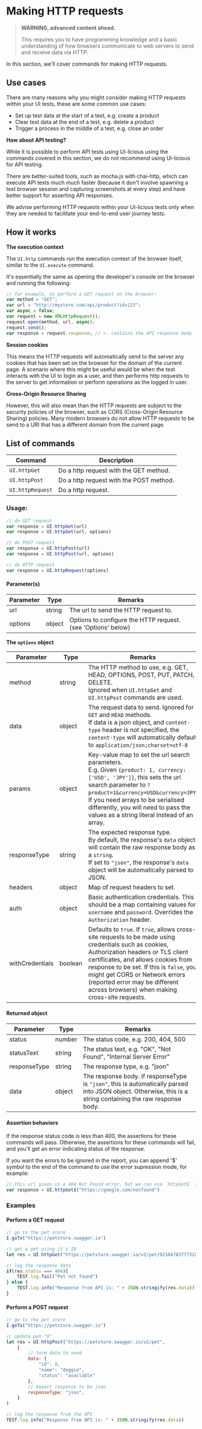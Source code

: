 # Making HTTP requests

> **WARNING, advanced content ahead.**
>
> This requires you to have programming knowledge and a basic understanding of how browsers communicate to web servers to send and receive data via HTTP.


In this section, we'll cover commands for making HTTP requests.

## Use cases

There are many reasons why you might consider making HTTP requests within your UI tests, these are some common use cases:

- Set up test data at the start of a test, e.g. create a product
- Clear test data at the end of a test, e.g. delete a product
- Trigger a process in the middle of a test, e.g. close an order

**How about API testing?**

While it is possible to perform API tests using UI-licious using the commands covered in this section, we do not recommend using UI-licious for API testing.

There are better-suited tools, such as mocha.js with chai-http, which can execute API tests much much faster (because it don't involve spawning a test browser session and capturing screenshots at every step) and have better support for asserting API responses.

We advise performing HTTP requests within your UI-licious tests only when they are needed to facilitate your end-to-end user journey tests.

## How it works

**The execution context**

The `UI.http` commands run the execution context of the browser itself, similar to the `UI.execute` command.

It's essentially the same as opening the developer's console on the browser and running the following:

```javascript
// for example, to perform a GET request on the browser:
var method = "GET";
var url = "http://mystore.com/api/product?id=123";
var async = false;
var request = new XMLHttpRequest();
request.open(method, url, async);
request.send();
var response = request.response; // <- contains the API response body
```

**Session cookies**

This means the HTTP requests will automatically send to the server any cookies that has been set on the browser for the domain of the current page.
A scenario where this might be useful would be when the test interacts with the UI to login as a user, and then performs http requests to the server to get information or perform operations as the logged in user.

**Cross-Origin Resource Sharing**

However, this will also mean than the HTTP requests are subject to the security policies of the browser, such as CORS (Cross-Origin Resource Sharing) policies. Many modern browsers do not allow HTTP requests to be send to a URI that has a different domain from the current page.

## List of commands

| Command | Description|
|---------|------------|
| `UI.httpGet`     | Do a http request with the GET method. |
| `UI.httpPost`    | Do a http request with the POST method. |
| `UI.httpRequest` | Do a http request. |


### Usage:
```javascript
// do GET request
var response = UI.httpGet(url)
var response = UI.httpGet(url, options)

// do POST request
var response = UI.httpPost(url)
var response = UI.httpPost(url, options)

// do HTTP request
var response = UI.httpRequest(options)
```

#### Parameter(s)

| Parameter | Type   | Remarks |
|-----------|--------|---------|
| url       | string | The url to send the HTTP request to.   |
| options   | object | Options to configure the HTTP request. (see 'Options' below) | 

**The `options` object**

| Parameter       | Type    | Remarks |
|-----------------|---------|---------|
| method          | string  | The HTTP method to use, e.g. GET, HEAD, OPTIONS, POST, PUT, PATCH, DELETE. <br> Ignored when `UI.httpGet` and `UI.httpPost` commands are used. |
| data            | object  | The request data to send. Ignored for `GET` and `HEAD` methods. <br> If data is a json object, and `content-type` header is not specified, the `content-type` will automatically default to `application/json;charset=utf-8`|
| params          | object  | Key-value map to set the url search parameters. <br> E.g. Given `{product: 1, currency: ['USD', 'JPY']}`, this sets the url search parameter to `?product=1&currency=USD&currency=JPY`. <br> If you need arrays to be serialised differently, you will need to pass the values as a string literal instead of an array. |
| responseType    | string  | The expected response type. <br> By default, the response's `data` object will contain the raw response body as a `string`. <br>If set to `"json"`, the response's `data` object will be automatically parsed to JSON. |
| headers         | object  | Map of request headers to set. |
| auth            | object  | Basic authentication credentials. This should be a map containing values for `username` and `password`. Overrides the `Authorization` header. |
| withCredentials | boolean | Defaults to `true`. If `true`, allows cross-site requests to be made using credentials such as cookies, Authorization headers or TLS client certificates, and allows cookies from response to be set. If this is `false`, you might get CORS or Network errors (reported error may be different across browsers) when making cross-site requests. |   

#### Returned object

| Parameter     | Type   | Remarks |
|---------------|--------|---------|
| status        | number | The status code, e.g. 200, 404, 500 |
| statusText    | string | The status text, e.g. "OK", "Not Found", "Internal Server Error" |
| responseType  | string | The response type, e.g. "json" |
| data          | object | The response body. If responseType is `"json"`, this is automatically parsed into JSON object. Otherwise, this is a string containing the raw response body. |

#### Assertion behaviors

If the response status code is less than 400, the assertions for these commands will pass.
Otherwise, the assertions for these commands will fail, and you'll get an error indicating status of the response.

If you want the errors to be ignored in the report, you can append '$' symbol to the end of the command to use the error supression mode, for example:
```javascript
// this url gives us a 404 Not Found error, but we can use `httpGet$` to suppress the error
var response = UI.httpGet$("https://google.com/notfound") 
```

### Examples

#### Perform a GET request

```javascript  
// go to the pet store
I.goTo("https://petstore.swagger.io")

// get a pet using it's ID 
let res = UI.httpGet("https://petstore.swagger.io/v2/pet/9216678377732869000")

// log the response data 
if(res.status === 404){
    TEST.log.fail("Pet not found") 
} else {
    TEST.log.info("Response from API is: " + JSON.stringify(res.data)) 
}
```

#### Perform a POST request

```javascript  
// go to the pet store
I.goTo("https://petstore.swagger.io")

// update pet "0"
let res = UI.httpPost("https://petstore.swagger.io/v2/pet", 
    {
        // form data to send
        data: {
            "id": 0,
            "name": "doggie",
            "status": "available"
        },
        // expect response to be json
        responseType: "json", 
    }
)

// log the response from the API
TEST.log.info("Response from API is: " + JSON.stringify(res.data))
```